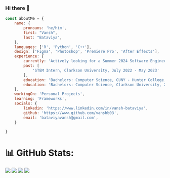 ### Hi there 👋

```javascript
const aboutMe = {
    name: {
        pronouns: 'he/him',
        first: "Vansh",
        last: "Bataviya", 
    },
    languages: ['R', 'Python', 'C++'],
    design: ['Figma', 'Photoshop', 'Premiere Pro', 'After Effects'],
    experience: {
        currently: 'Actively looking for a Summer 2024 Software Engineering ',
        past: [
            'STEM Intern, Clarkson University, July 2022 - May 2023'
        ],
        education: 'Bachelors: Computer Science, CUNY - Hunter College, 2023 - Present'
        education: 'Bachelors: Computer Science, Clarkson University, 2021 - 2023'
    },
    workingOn: 'Personal Projects',
    learning: 'Frameworks',
    socials: {
        linkedin: 'https://www.linkedin.com/in/vansh-bataviya',
        github: 'https://www.github.com/vanshb03',
        email: 'bataviyavansh@gmail.com',
    }
    
}
```

# 📊 GitHub Stats:

![](https://github-stats-vanshb03.vercel.app/api?username=vanshb03&hide=stars&count_private=true&theme=dark&hide_border=true&include_all_commits=true&count_private=true)
![](https://github-readme-streak-stats.herokuapp.com/?user=vanshb03&theme=dark&hide_border=true)
![](https://github-stats-vanshb03.vercel.app/api/top-langs/?username=vanshb03&layout=compact&theme=dark&hide_border=true)
![](https://github-stats-vanshb03.vercel.app/api/wakatime?username=vanshb03&theme=dark&hide_border=true)<br/>
